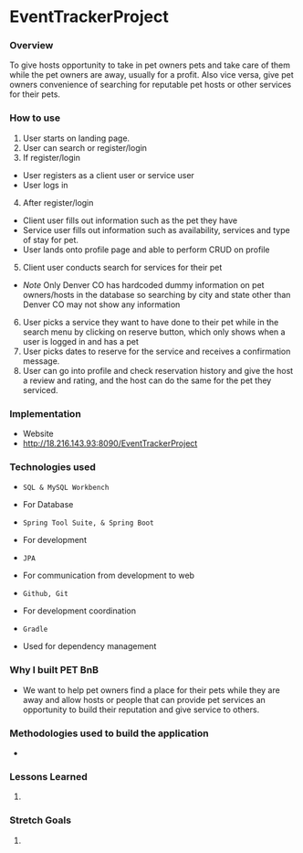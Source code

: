 # EventTrackerProject
### Overview
To give hosts opportunity to take in pet owners pets and take care of them while the pet owners are away, usually for a profit. Also vice versa, give pet owners convenience of searching for reputable pet hosts or other services for their pets.
### How to use
1. User starts on landing page.
2. User can search or register/login
3.  If register/login
-  User registers as a client user or service user
-  User logs in
4. After register/login
 - Client user fills out information such as the pet they have
 - Service user fills out information  such as availability, services and type of stay for pet.
 - User lands onto profile page and able to perform CRUD on profile
5. Client user conducts search for services for their pet
 - *Note* Only Denver CO has hardcoded dummy information on pet owners/hosts in the database so searching by city and state other than Denver CO may not show any information
6. User picks a service they want to have done to their pet while in the search menu by clicking on reserve button, which only shows when a user is logged in and has a pet
7. User picks dates to reserve for the service and receives a confirmation message.
8. User can go into profile and check reservation history and give the host a review and rating, and the host can do the same for the pet they serviced.
### Implementation
- Website
 - http://18.216.143.93:8090/EventTrackerProject
### Technologies used
* `SQL & MySQL Workbench`
 - For Database
* `Spring Tool Suite, & Spring Boot`
 -  For development
* `JPA`
 - For communication from development to web
* `Github, Git`
 - For development coordination
* `Gradle`
 - Used for dependency management
### Why I built PET BnB
- We want to help pet owners find a place for their pets while they are away and allow hosts or people that can provide pet services an opportunity to build their reputation and give service to others.
### Methodologies used to build the application
-
### Lessons Learned
1.
### Stretch Goals
1.
